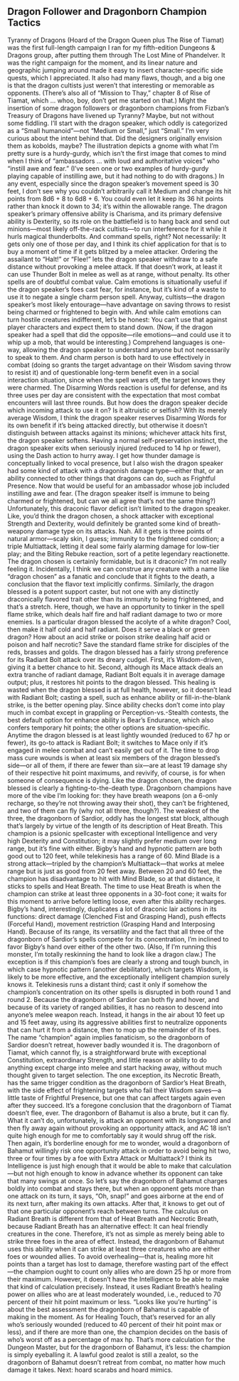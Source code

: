 ## Dragon Follower and Dragonborn Champion Tactics

Tyranny of Dragons (Hoard of the Dragon Queen plus The Rise of Tiamat) was the first full-length campaign I ran for my fifth-edition Dungeons & Dragons group, after putting them through The Lost Mine of Phandelver. It was the right campaign for the moment, and its linear nature and geographic jumping around made it easy to insert character-specific side quests, which I appreciated. It also had many flaws, though, and a big one is that the dragon cultists just weren’t that interesting or memorable as opponents. (There’s also all of “Mission to Thay,” chapter 8 of Rise of Tiamat, which … whoo, boy, don’t get me started on that.)
Might the insertion of some dragon followers or dragonborn champions from Fizban’s Treasury of Dragons have livened up Tyranny? Maybe, but not without some fiddling.
I’ll start with the dragon speaker, which oddly is categorized as a “Small humanoid”—not “Medium or Small,” just “Small.” I’m very curious about the intent behind that. Did the designers originally envision them as kobolds, maybe? The illustration depicts a gnome with what I’m pretty sure is a hurdy-gurdy, which isn’t the first image that comes to mind when I think of “ambassadors … with loud and authoritative voices” who “instill awe and fear.” (I’ve seen one or two examples of hurdy-gurdy playing capable of instilling awe, but it had nothing to do with dragons.) In any event, especially since the dragon speaker’s movement speed is 30 feet, I don’t see why you couldn’t arbitrarily call it Medium and change its hit points from 8d6 + 8 to 6d8 + 6. You could even let it keep its 36 hit points rather than knock it down to 34; it’s within the allowable range.
The dragon speaker’s primary offensive ability is Charisma, and its primary defensive ability is Dexterity, so its role on the battlefield is to hang back and send out minions—most likely off-the-rack cultists—to run interference for it while it hurls magical thunderbolts. And command spells, right? Not necessarily: It gets only one of those per day, and I think its chief application for that is to buy a moment of time if it gets blitzed by a melee attacker. Ordering the assailant to “Halt!” or “Flee!” lets the dragon speaker withdraw to a safe distance without provoking a melee attack. If that doesn’t work, at least it can use Thunder Bolt in melee as well as at range, without penalty.
Its other spells are of doubtful combat value. Calm emotions is situationally useful if the dragon speaker’s foes cast fear, for instance, but it’s kind of a waste to use it to negate a single charm person spell. Anyway, cultists—the dragon speaker’s most likely entourage—have advantage on saving throws to resist being charmed or frightened to begin with. And while calm emotions can turn hostile creatures indifferent, let’s be honest: You can’t use that against player characters and expect them to stand down. (Now, if the dragon speaker had a spell that did the opposite—rile emotions—and could use it to whip up a mob, that would be interesting.) Comprehend languages is one-way, allowing the dragon speaker to understand anyone but not necessarily to speak to them. And charm person is both hard to use effectively in combat (doing so grants the target advantage on their Wisdom saving throw to resist it) and of questionable long-term benefit even in a social interaction situation, since when the spell wears off, the target knows they were charmed.
The Disarming Words reaction is useful for defense, and its three uses per day are consistent with the expectation that most combat encounters will last three rounds. But how does the dragon speaker decide which incoming attack to use it on? Is it altruistic or selfish? With its merely average Wisdom, I think the dragon speaker reserves Disarming Words for its own benefit if it’s being attacked directly, but otherwise it doesn’t distinguish between attacks against its minions; whichever attack hits first, the dragon speaker softens.
Having a normal self-preservation instinct, the dragon speaker exits when seriously injured (reduced to 14 hp or fewer), using the Dash action to hurry away.
I get how thunder damage is conceptually linked to vocal presence, but I also wish the dragon speaker had some kind of attack with a dragonish damage type—either that, or an ability connected to other things that dragons can do, such as Frightful Presence. Now that would be useful for an ambassador whose job included instilling awe and fear. (The dragon speaker itself is immune to being charmed or frightened, but can we all agree that’s not the same thing?)
Unfortunately, this draconic flavor deficit isn’t limited to the dragon speaker. Like, you’d think the dragon chosen, a shock attacker with exceptional Strength and Dexterity, would definitely be granted some kind of breath-weapony damage type on its attacks. Nah. All it gets is three points of natural armor—scaly skin, I guess; immunity to the frightened condition; a triple Multiattack, letting it deal some fairly alarming damage for low-tier play; and the Biting Rebuke reaction, sort of a petite legendary reactionette. The dragon chosen is certainly formidable, but is it draconic? I’m not really feeling it. Incidentally, I think we can construe any creature with a name like “dragon chosen” as a fanatic and conclude that it fights to the death, a conclusion that the flavor text implicitly confirms.
Similarly, the dragon blessed is a potent support caster, but not one with any distinctly draconically flavored trait other than its immunity to being frightened, and that’s a stretch. Here, though, we have an opportunity to tinker in the spell flame strike, which deals half fire and half radiant damage to two or more enemies. Is a particular dragon blessed the acolyte of a white dragon? Cool, then make it half cold and half radiant. Does it serve a black or green dragon? How about an acid strike or poison strike dealing half acid or poison and half necrotic? Save the standard flame strike for disciples of the reds, brasses and golds.
The dragon blessed has a fairly strong preference for its Radiant Bolt attack over its dreary cudgel. First, it’s Wisdom-driven, giving it a better chance to hit. Second, although its Mace attack deals an extra tranche of radiant damage, Radiant Bolt equals it in average damage output; plus, it restores hit points to the dragon blessed. This healing is wasted when the dragon blessed is at full health, however, so it doesn’t lead with Radiant Bolt; casting a spell, such as enhance ability or fill-in-the-blank strike, is the better opening play. Since ability checks don’t come into play much in combat except in grappling or Perception-vs.-Stealth contests, the best default option for enhance ability is Bear’s Endurance, which also confers temporary hit points; the other options are situation-specific.
Anytime the dragon blessed is at least lightly wounded (reduced to 67 hp or fewer), its go-to attack is Radiant Bolt; it switches to Mace only if it’s engaged in melee combat and can’t easily get out of it. The time to drop mass cure wounds is when at least six members of the dragon blessed’s side—or all of them, if there are fewer than six—are at least 19 damage shy of their respective hit point maximums, and revivify, of course, is for when someone of consequence is dying. Like the dragon chosen, the dragon blessed is clearly a fighting-to-the-death type.
Dragonborn champions have more of the vibe I’m looking for: they have breath weapons (on a 6-only recharge, so they’re not throwing away their shot), they can’t be frightened, and two of them can fly (why not all three, though?).
The weakest of the three, the dragonborn of Sardior, oddly has the longest stat block, although that’s largely by virtue of the length of its description of Heat Breath. This champion is a psionic spellcaster with exceptional Intelligence and very high Dexterity and Constitution; it may slightly prefer medium over long range, but it’s fine with either. Bigby’s hand and hypnotic pattern are both good out to 120 feet, while telekinesis has a range of 60. Mind Blade is a strong attack—tripled by the champion’s Multiattack—that works at melee range but is just as good from 20 feet away. Between 20 and 60 feet, the champion has disadvantage to hit with Mind Blade, so at that distance, it sticks to spells and Heat Breath.
The time to use Heat Breath is when the champion can strike at least three opponents in a 30-foot cone; it waits for this moment to arrive before letting loose, even after this ability recharges. Bigby’s hand, interestingly, duplicates a lot of draconic lair actions in its functions: direct damage (Clenched Fist and Grasping Hand), push effects (Forceful Hand), movement restriction (Grasping Hand and Interposing Hand). Because of its range, its versatility and the fact that all three of the dragonborn of Sardior’s spells compete for its concentration, I’m inclined to favor Bigby’s hand over either of the other two. (Also, If I’m running this monster, I’m totally reskinning the hand to look like a dragon claw.) The exception is if this champion’s foes are clearly a strong and tough bunch, in which case hypnotic pattern (another debilitator), which targets Wisdom, is likely to be more effective, and the exceptionally intelligent champion surely knows it. Telekinesis runs a distant third; cast it only if somehow the champion’s concentration on its other spells is disrupted in both round 1 and round 2.
Because the dragonborn of Sardior can both fly and hover, and because of its variety of ranged abilities, it has no reason to descend into anyone’s melee weapon reach. Instead, it hangs in the air about 10 feet up and 15 feet away, using its aggressive abilities first to neutralize opponents that can hurt it from a distance, then to mop up the remainder of its foes. The name “champion” again implies fanaticism, so the dragonborn of Sardior doesn’t retreat, however badly wounded it is.
The dragonborn of Tiamat, which cannot fly, is a straightforward brute with exceptional Constitution, extraordinary Strength, and little reason or ability to do anything except charge into melee and start hacking away, without much thought given to target selection. The one exception, its Necrotic Breath, has the same trigger condition as the dragonborn of Sardior’s Heat Breath, with the side effect of frightening targets who fail their Wisdom saves—a little taste of Frightful Presence, but one that can affect targets again even after they succeed. It’s a foregone conclusion that the dragonborn of Tiamat doesn’t flee, ever.
The dragonborn of Bahamut is also a brute, but it can fly. What it can’t do, unfortunately, is attack an opponent with its longsword and then fly away again without provoking an opportunity attack, and AC 18 isn’t quite high enough for me to comfortably say it would shrug off the risk. Then again, it’s borderline enough for me to wonder, would a dragonborn of Bahamut willingly risk one opportunity attack in order to avoid being hit two, three or four times by a foe with Extra Attack or Multiattack?
I think its Intelligence is just high enough that it would be able to make that calculation—but not high enough to know in advance whether its opponent can take that many swings at once. So let’s say the dragonborn of Bahamut charges boldly into combat and stays there, but when an opponent gets more than one attack on its turn, it says, “Oh, snap!” and goes airborne at the end of its next turn, after making its own attacks. After that, it knows to get out of that one particular opponent’s reach between turns.
The calculus on Radiant Breath is different from that of Heat Breath and Necrotic Breath, because Radiant Breath has an alternative effect: It can heal friendly creatures in the cone. Therefore, it’s not as simple as merely being able to strike three foes in the area of effect. Instead, the dragonborn of Bahamut uses this ability when it can strike at least three creatures who are either foes or wounded allies.
To avoid overhealing—that is, healing more hit points than a target has lost to damage, therefore wasting part of the effect—the champion ought to count only allies who are down 25 hp or more from their maximum. However, it doesn’t have the Intelligence to be able to make that kind of calculation precisely. Instead, it uses Radiant Breath’s healing power on allies who are at least moderately wounded, i.e., reduced to 70 percent of their hit point maximum or less. “Looks like you’re hurting” is about the best assessment the dragonborn of Bahamut is capable of making in the moment. As for Healing Touch, that’s reserved for an ally who’s seriously wounded (reduced to 40 percent of their hit point max or less), and if there are more than one, the champion decides on the basis of who’s worst off as a percentage of max hp. That’s more calculation for the Dungeon Master, but for the dragonborn of Bahamut, it’s less: the champion is simply eyeballing it.
A lawful good zealot is still a zealot, so the dragonborn of Bahamut doesn’t retreat from combat, no matter how much damage it takes.
Next: hoard scarabs and hoard mimics.
